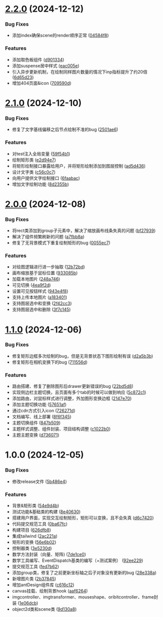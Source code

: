 # [2.2.0](https://github.com/Moqizhongyuan/yzy_geometry/compare/v2.1.0...v2.2.0) (2024-12-12)

### Bug Fixes

- 添加index确保scene的render顺序正常 ([04584f8](https://github.com/Moqizhongyuan/yzy_geometry/commit/04584f849af0278bc58b6a784d6442f43442cdc1))

### Features

- 添加取色板组件 ([d901334](https://github.com/Moqizhongyuan/yzy_geometry/commit/d9013349029787e12ce46a3e94b6e265f7bd41a6))
- 添加suspense居中样式 ([eac005e](https://github.com/Moqizhongyuan/yzy_geometry/commit/eac005e99c14d96dbe3301a3ade04ed4e0ed19d7))
- 引入异步更新机制，在绘制同样图片数量的情况下inp指标提升了约20倍 ([6d65d23](https://github.com/Moqizhongyuan/yzy_geometry/commit/6d65d23c74f4ad107a3bade2ca1a28e21a303743))
- 增加404页面&icon ([709590d](https://github.com/Moqizhongyuan/yzy_geometry/commit/709590db61fb96497f12e959666da281bb28b290))

# [2.1.0](https://github.com/Moqizhongyuan/yzy_geometry/compare/v2.0.0...v2.1.0) (2024-12-10)

### Bug Fixes

- 修复了文字基线偏移之后节点绘制不准的bug ([2501ae6](https://github.com/Moqizhongyuan/yzy_geometry/commit/2501ae6e077b458b8428dc6408116482b0759544))

### Features

- 对test注入全局变量 ([59f54b1](https://github.com/Moqizhongyuan/yzy_geometry/commit/59f54b14e8b65fe56ce0e9e8dedfe9e8fef3b7b0))
- 绘制矩形类 ([e2d94e7](https://github.com/Moqizhongyuan/yzy_geometry/commit/e2d94e7113ba2746b07e07dd99e41847ff819bcc))
- 将矩形绘制接口暴露给用户，并将矩形绘制添加到图层控制 ([ad5d436](https://github.com/Moqizhongyuan/yzy_geometry/commit/ad5d436bc2398378d5a255f2d0df7a52b1d96b09))
- 设计文字类 ([c56c0c7](https://github.com/Moqizhongyuan/yzy_geometry/commit/c56c0c7c403c952b4ca680748704b8f51a0bb2ab))
- 向用户提供文字绘制接口 ([6faabac](https://github.com/Moqizhongyuan/yzy_geometry/commit/6faabac2fcc21bfb032925bbcc7507692f4ff196))
- 增加文字绘制功能 ([8d2355b](https://github.com/Moqizhongyuan/yzy_geometry/commit/8d2355b9c94e7b3ee1b89df504268ed8ab8c71da))

# [2.0.0](https://github.com/Moqizhongyuan/yzy_geometry/compare/v1.1.0...v2.0.0) (2024-12-08)

### Bug Fixes

- 将rect类添加到group子元素中，解决了缩放画布线条失真的问题 ([bf27939](https://github.com/Moqizhongyuan/yzy_geometry/commit/bf27939bd47a6cf2e62e0d4b5acece3ac70e725f))
- 解决了组件频繁刷新的问题 ([a7fbb8a](https://github.com/Moqizhongyuan/yzy_geometry/commit/a7fbb8ae175588817b79ffe2081ae89087aafdc3))
- 修复了无背景模式下重复绘制矩形的bug ([0055ec7](https://github.com/Moqizhongyuan/yzy_geometry/commit/0055ec788305e8728db49f4c0f8b15f84b83cefb))

### Features

- 对绘图逻辑进行进一步抽取 ([12b72bd](https://github.com/Moqizhongyuan/yzy_geometry/commit/12b72bd3226de60fcf298d571db5b52ca31972b9))
- 画布缩放基于鼠标位置 ([933085b](https://github.com/Moqizhongyuan/yzy_geometry/commit/933085bccb8c3ab3bfcb49f206d8c967b1ba60f3))
- 加载本地图片 ([248a746](https://github.com/Moqizhongyuan/yzy_geometry/commit/248a74631fb8d1c7b0f74ce4dc37a448478c0789))
- 可见切换 ([4ea9f2d](https://github.com/Moqizhongyuan/yzy_geometry/commit/4ea9f2d3e421d0cc69dbbbf4bbd22747800316b6))
- 设置可见按钮样式 ([943e4f8](https://github.com/Moqizhongyuan/yzy_geometry/commit/943e4f8d45c1d9e56508b149b5ac7ae704701893))
- 支持上传本地图片 ([a183401](https://github.com/Moqizhongyuan/yzy_geometry/commit/a183401f7d2dcbc85465325e18375db179e4cdbd))
- 支持图层选中和变换 ([2f42cc3](https://github.com/Moqizhongyuan/yzy_geometry/commit/2f42cc3f8a4df776b878ae42ed0775154f6d2ad0))
- 支持图层选中和删除 ([3f7c145](https://github.com/Moqizhongyuan/yzy_geometry/commit/3f7c14585993a74ffb95624688045a92fb9a1c58))

# [1.1.0](https://github.com/Moqizhongyuan/yzy_geometry/compare/v1.0.0...v1.1.0) (2024-12-06)

### Bug Fixes

- 修复矩形边框多次绘制的bug，但是无背景状态下图形绘制有误 ([d2a5b3b](https://github.com/Moqizhongyuan/yzy_geometry/commit/d2a5b3b0a3970f0798a238f65a08897e07fd5cea))
- 修复矩形在相机变换下的bug ([711556d](https://github.com/Moqizhongyuan/yzy_geometry/commit/711556df629c52c2d00cbf2a5ebed893954a201b))

### Features

- 路由搭建、修复了删除图形后drawer更新错误的bug ([22bd5d8](https://github.com/Moqizhongyuan/yzy_geometry/commit/22bd5d8971448d787dc65967332d9d86d46fcf27))
- 实现侧边栏主题切换，且页面有多个tab的时候可以做到响应 ([5c872c1](https://github.com/Moqizhongyuan/yzy_geometry/commit/5c872c111c2c1d38683ccadf9d6565b0a6e4fc6c))
- 添加路由，对鼠标样式进行调整，外加图形变换边框 ([2147e70](https://github.com/Moqizhongyuan/yzy_geometry/commit/2147e70345b3d1dafbef2eea3a07df268f2c83d8))
- 添加主题切换功能 ([57651af](https://github.com/Moqizhongyuan/yzy_geometry/commit/57651af0cd9ef23d098fe96ca178afb6e681248c))
- 通过cdn方式引入icon ([726271d](https://github.com/Moqizhongyuan/yzy_geometry/commit/726271d8e7832949d8fb9da463db175559f223c7))
- 文档编写、线上部署 ([8f6f345](https://github.com/Moqizhongyuan/yzy_geometry/commit/8f6f345fb3b36e13b990231da2aca791f471599b))
- 主题切换组件 ([847b509](https://github.com/Moqizhongyuan/yzy_geometry/commit/847b509fd040049e78774b73642a9ba7d11b0aac))
- 主题样式调整、组件封装、项目结构调整 ([c1022b0](https://github.com/Moqizhongyuan/yzy_geometry/commit/c1022b01adfb706a532ad145333f83fa3a5422eb))
- 主题主题变换 ([d736071](https://github.com/Moqizhongyuan/yzy_geometry/commit/d73607151529c881b7996a55f260e7afff9d950a))

# 1.0.0 (2024-12-05)

### Bug Fixes

- 修改release文件 ([5b486e4](https://github.com/Moqizhongyuan/yzy_geometry/commit/5b486e439b23918fddb84b43ccca34bce0f389b8))

### Features

- 背景&矩形类 ([54e9d4b](https://github.com/Moqizhongyuan/yzy_geometry/commit/54e9d4bded2ada1abbcc4b9f435dca16973050bf))
- 测试功能&基础类的构建 ([8e40630](https://github.com/Moqizhongyuan/yzy_geometry/commit/8e40630704f6be8b21c21aca44b79fe1f0ed4735))
- 搭建用户界面，实现交互绘制矩形，矩形可以变换，且不会失真 ([d6c7420](https://github.com/Moqizhongyuan/yzy_geometry/commit/d6c7420826d804baa9d8c0e2c60cd35f868781ca))
- 代码提交规范工具 ([0ba67fc](https://github.com/Moqizhongyuan/yzy_geometry/commit/0ba67fc0497615616d04b0af8be6da0f1e19c544))
- 构建项目 ([626dfb8](https://github.com/Moqizhongyuan/yzy_geometry/commit/626dfb88eb73790614f8fe76478a003c525082f7))
- 集成tailwind ([2ac221a](https://github.com/Moqizhongyuan/yzy_geometry/commit/2ac221a71f03ac30f6d434b1f5e057294c1be477))
- 矩形的变换 ([56e6b02](https://github.com/Moqizhongyuan/yzy_geometry/commit/56e6b02e167908614c38b9eecdc003006eb22638))
- 控制器类 ([3e5230d](https://github.com/Moqizhongyuan/yzy_geometry/commit/3e5230dd6a16db28f0b51c4ff8928db4d885982c))
- 数学方法封装（向量、矩阵) ([7de1ce0](https://github.com/Moqizhongyuan/yzy_geometry/commit/7de1ce03eded91bcd62e9671b2a3d29388d8468b))
- 数学工具编写、EventDispatch基类的编写（+测试案例） ([92ee229](https://github.com/Moqizhongyuan/yzy_geometry/commit/92ee229b3535069a078982ba2adc9531ed86fbba))
- 提交规范工具 ([fed7b62](https://github.com/Moqizhongyuan/yzy_geometry/commit/fed7b62333e961c23d02919e388d609871fd586e))
- 添加group类，修复了之前更新坐标轴之后子对象没有更新的bug ([28e338a](https://github.com/Moqizhongyuan/yzy_geometry/commit/28e338ac409963fece9a4ac4d1f6f39140dcd8ee))
- 新增图片类 ([2b37845](https://github.com/Moqizhongyuan/yzy_geometry/commit/2b378454b0d1751176016601ac4376ed7832bcfa))
- 增加antDesign组件库 ([c616c12](https://github.com/Moqizhongyuan/yzy_geometry/commit/c616c12d505bb57fd9e22d018114df58c64237c1))
- canvas挂载、绘制背景hook ([aaf6264](https://github.com/Moqizhongyuan/yzy_geometry/commit/aaf626407e011b9aa8dde512a62d2e1b3efa15b2))
- imgcontroller、imgtransformer、mouseshape、oribitcontroller、frame封装 ([1e06dcb](https://github.com/Moqizhongyuan/yzy_geometry/commit/1e06dcbc75ee19b1077f037c17f9f18479bf5563))
- object2d类和scene类 ([9d130a8](https://github.com/Moqizhongyuan/yzy_geometry/commit/9d130a808251263cedb81ff384b730b783051740))
